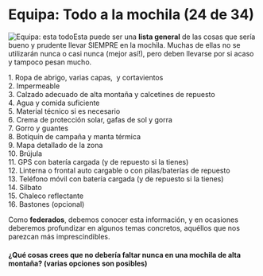 # Equipa: Todo a la mochila (24 de 34)

![Equipa: esta todo](./gps_files/6143470998_31c44ab387.jpg)Esta puede ser una **lista general** de las cosas que sería bueno y prudente llevar SIEMPRE en la mochila. Muchas de ellas no se utilizarán nunca o casi nunca (mejor así!), pero deben llevarse por si acaso y tampoco pesan mucho.  

1\. Ropa de abrigo, varias capas,  y cortavientos  
2\. Impermeable  
3\. Calzado adecuado de alta montaña y calcetines de repuesto  
4\. Agua y comida suficiente  
5\. Material técnico si es necesario  
6\. Crema de protección solar, gafas de sol y gorra  
7\. Gorro y guantes  
8\. Botiquín de campaña y manta térmica  
9\. Mapa detallado de la zona  
10\. Brújula  
11\. GPS con batería cargada (y de repuesto si la tienes)  
12\. Linterna o frontal auto cargable o con pilas/baterías de repuesto  
13\. Teléfono móvil con batería cargada (y de repuesto si la tienes)  
14\. Silbato  
15\. Chaleco reflectante  
16\. Bastones (opcional)  

Como **federados**, debemos conocer esta información, y en ocasiones deberemos profundizar en algunos temas concretos, aquéllos que nos parezcan más imprescindibles.  

#### ¿Qué cosas crees que no debería faltar nunca en una mochila de alta montaña? (varias opciones son posibles)